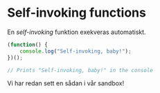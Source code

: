 ---
...
Self-invoking functions
==================================

En *self-invoking* funktion exekveras automatiskt.

```javascript
(function() {
    console.log("Self-invoking, baby!");
})();

// Prints "Self-invoking, baby!" in the console
```

Vi har redan sett en sådan i vår sandbox!

